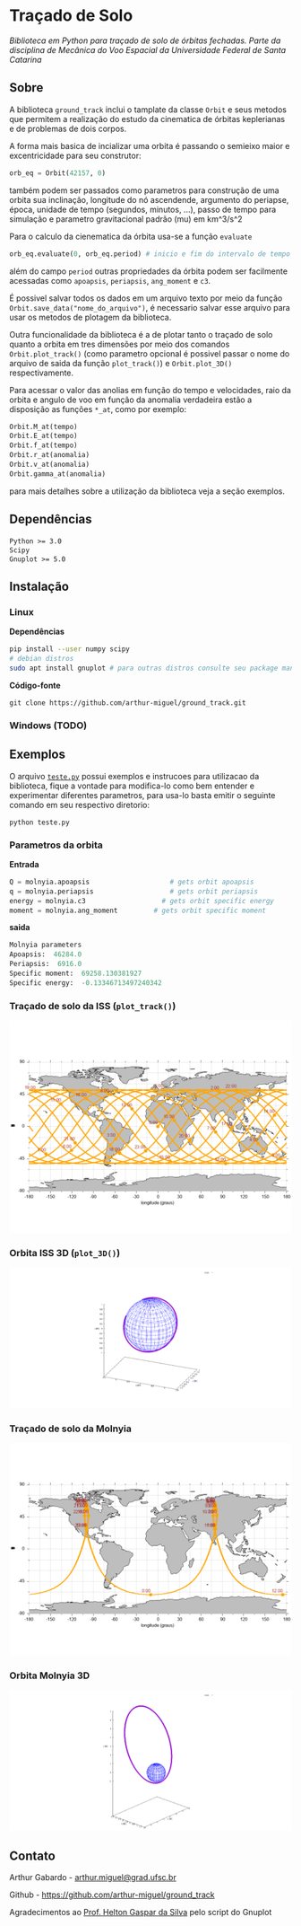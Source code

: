 # Traçado de Solo
*Biblioteca em Python para traçado de solo de órbitas fechadas. Parte da disciplina de Mecânica do Voo Espacial da Universidade Federal de Santa Catarina*

## Sobre

A biblioteca `ground_track` inclui o tamplate da classe `Orbit` e seus metodos que permitem a realização do estudo da cinematica de órbitas keplerianas e de problemas de dois corpos.

A forma mais basica de incializar uma orbita é passando o semieixo maior e excentricidade para seu construtor:
```python
orb_eq = Orbit(42157, 0)
```
também podem ser passados como parametros para construção de uma orbita sua inclinação, longitude do nó ascendende, argumento do periapse, época, unidade de tempo (segundos, minutos, ...), passo de tempo para simulação e parametro gravitacional padrão (mu) em km^3/s^2

Para o calculo da cienematica da órbita usa-se a função `evaluate`
```python
orb_eq.evaluate(0, orb_eq.period) # inicio e fim do intervalo de tempo que se quer avaliar
```
além do campo `period` outras propriedades da órbita podem ser facilmente acessadas como `apoapsis`, `periapsis`, `ang_moment` e `c3`.

É possivel salvar todos os dados em um arquivo texto por meio da função `Orbit.save_data("nome_do_arquivo")`, é necessario salvar esse arquivo para usar os metodos de plotagem da biblioteca.

Outra funcionalidade da biblioteca é a de plotar tanto o traçado de solo quanto a orbita em tres dimensões por meio dos comandos `Orbit.plot_track()` (como parametro opcional é possivel passar o nome do arquivo de saida da função `plot_track()`) e `Orbit.plot_3D()` respectivamente.

Para acessar o valor das anolias em função do tempo e velocidades, raio da orbita e angulo de voo em função da anomalia verdadeira estão a disposição as funções `*_at`, como por exemplo:

```python
Orbit.M_at(tempo)
Orbit.E_at(tempo)
Orbit.f_at(tempo)
Orbit.r_at(anomalia)
Orbit.v_at(anomalia)
Orbit.gamma_at(anomalia)
```
para mais detalhes sobre a utilização da biblioteca veja a seção exemplos.

## Dependências
```
Python >= 3.0
Scipy
Gnuplot >= 5.0
```

## Instalação

### Linux

**Dependências**
```sh
pip install --user numpy scipy
# debian distros
sudo apt install gnuplot # para outras distros consulte seu package manager
```
**Código-fonte**
```
git clone https://github.com/arthur-miguel/ground_track.git
```

### Windows (TODO)

## Exemplos
O arquivo [`teste.py`](./src/teste.py) possui exemplos e instrucoes para utilizacao da biblioteca, fique a vontade para modifica-lo como bem entender e experimentar diferentes parametros, para usa-lo basta emitir o seguinte comando em seu respectivo diretorio:
```
python teste.py
```
### Parametros da orbita
**Entrada**
```python
Q = molnyia.apoapsis		            # gets orbit apoapsis
q = molnyia.periapsis		            # gets orbit periapsis
energy = molnyia.c3		              # gets orbit specific energy
moment = molnyia.ang_moment	        # gets orbit specific moment
```
**saida**
```python
Molnyia parameters
Apoapsis:  46284.0
Periapsis:  6916.0
Specific moment:  69258.130381927
Specific energy:  -0.13346713497240342
```

### Traçado de solo da ISS (`plot_track()`)
![alt text](./examples/iss.png?raw=true)

### Orbita ISS 3D (`plot_3D()`)
![alt text](./examples/iss_3D.png?raw=true)

### Traçado de solo da Molnyia
![alt text](./examples/molnyia.png?raw=true)

### Orbita Molnyia 3D
![alt text](./examples/molnyia_3D.png?raw=true)

## Contato

Arthur Gabardo - <arthur.miguel@grad.ufsc.br>

Github - <https://github.com/arthur-miguel/ground_track>

Agradecimentos ao [Prof. Helton Gaspar da Silva](https://helton.paginas.ufsc.br/) pelo script do Gnuplot
